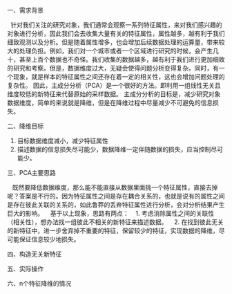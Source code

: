 一、需求背景

  针对我们关注的研究对象，我们通常会观察一系列特征属性，来对我们感兴趣的对象进行分析，因此我们会去收集大量有关的特征属性，属性越多，越有利于我们细致观测以及分析。但是随着属性增多，也会增加后续数据处理的运算量，带来较大的处理负担。例如，我们对一个城市或者一个区域进行研究的时候，会产生几十，甚至上百个数据也不奇怪。我们收集的数据越多，越有利于我们进行更加细致的研究和考察。但是，数据维度过大，无疑会使得问题分析变得复杂。同时，有一个现象，就是样本的特征属性之间还存在着一定的相关性，这也会增加问题处理的复杂性。
	因此，主成分分析（PCA）是一个很好的方法。即利用一组线性无关且维度较低的新特征来代替原始的采样数据。
	主成分分析的目标是，减少研究对象数据维度，简单的来说就是降维，但是在降维过程中尽量减少不可避免的信息损失。
	
二、降维目标

1. 目标数据维度减小，减少特征属性
2. 描述数据的信息损失尽可能少，数据降维一定伴随数据的损失，应当控制尽可能少。

三、PCA主要思路

   既然要降低数据维度，那么能不能直接从数据里面挑一个特征属性，直接去掉呢？答案是不行的。因为特征属性之间是存在耦合关系的，也就是说有的属性之间是存在彼此关联的关系的，如此鲁莽的丢弃特征属性进行分析，会对分析结果产生巨大的影响。
   基于以上现象，思路有两点：
   1. 考虑消除属性之间的关联性（相关性），想办法找一组彼此不相关的新特征来描述数据。
   2. 在找到彼此无关的新特征中，进一步舍弃掉不重要的特征，保留较少的特征，实现数据的降维，尽可能保证信息较少地损失。

四、构造无关新特征



五、实际操作



六、n个特征降维的情况



